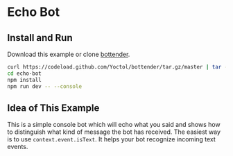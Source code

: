 # Echo Bot

## Install and Run

Download this example or clone [bottender](https://github.com/Yoctol/bottender).

```sh
curl https://codeload.github.com/Yoctol/bottender/tar.gz/master | tar -xz --strip=2 bottender-master/examples/echo-bot
cd echo-bot
npm install
npm run dev -- --console
```

## Idea of This Example

This is a simple console bot which will echo what you said and shows how to
distinguish what kind of message the bot has received. The easiest way is to use
`context.event.isText`. It helps your bot recognize incoming text events.
